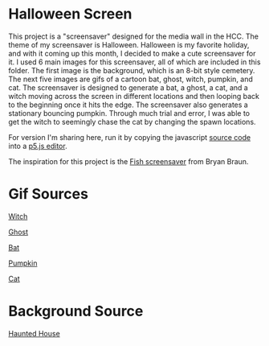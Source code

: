 # Halloween Screen

This project is a "screensaver" designed for the media wall in the HCC. The theme of my screensaver is Halloween. Halloween is my favorite holiday, and with it coming up this month, I decided to make a cute screensaver for it. I used 6 main images for this screensaver, all of which are included in this folder. The first image is the background, which is an 8-bit style cemetery. The next five images are gifs of a cartoon bat, ghost, witch, pumpkin, and cat. The screensaver is designed to generate a bat, a ghost, a cat, and a witch moving across the screen in different locations and then looping back to the beginning once it hits the edge. The screensaver also generates a stationary bouncing pumpkin. Through much trial and error, I was able to get the witch to seemingly chase the cat by changing the spawn locations. 

For version I'm sharing here, run it by copying the javascript [source code](halloweenscreen.js) into a [p5.js editor](http://editor.p5js.org). 

The inspiration for this project is the [Fish screensaver](https://www.bryanbraun.com/after-dark-css/all/fish.html) from Bryan Braun.

# Gif Sources
[Witch](https://www.deviantart.com/el-sato/art/Commission-Witch-run-618417906)

[Ghost](http://rebloggy.com/post/halloween-pixel-pixels-transparent/33797507001)

[Bat](https://giphy.com/stickers/halloween-spooky-bat-e7QR56Mun2vA4Fp0nI)

[Pumpkin](https://ya-webdesign.com/image/transparent-pumpkins-8-bit/1519974.html)

[Cat](https://gfycat.com/focusedgiddyjunco)

# Background Source
[Haunted House](https://www.steamcardexchange.net/index.php?gamepage-appid-334100)
